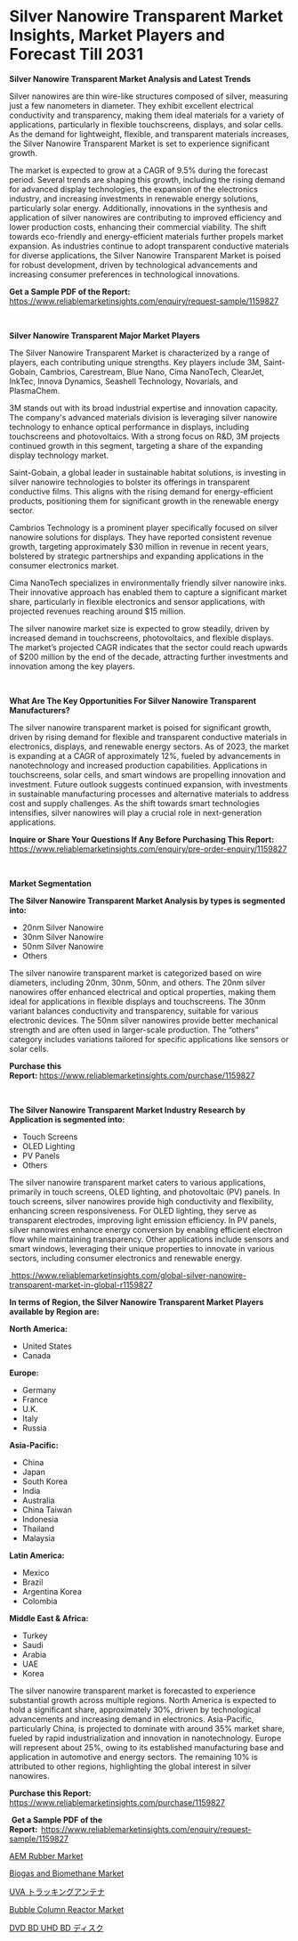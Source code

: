 <p><h1>Silver Nanowire Transparent Market Insights, Market Players and Forecast Till 2031</h1></p><p><strong>Silver Nanowire Transparent Market Analysis and Latest Trends</strong></p>
<p><p>Silver nanowires are thin wire-like structures composed of silver, measuring just a few nanometers in diameter. They exhibit excellent electrical conductivity and transparency, making them ideal materials for a variety of applications, particularly in flexible touchscreens, displays, and solar cells. As the demand for lightweight, flexible, and transparent materials increases, the Silver Nanowire Transparent Market is set to experience significant growth.</p><p>The market is expected to grow at a CAGR of 9.5% during the forecast period. Several trends are shaping this growth, including the rising demand for advanced display technologies, the expansion of the electronics industry, and increasing investments in renewable energy solutions, particularly solar energy. Additionally, innovations in the synthesis and application of silver nanowires are contributing to improved efficiency and lower production costs, enhancing their commercial viability. The shift towards eco-friendly and energy-efficient materials further propels market expansion. As industries continue to adopt transparent conductive materials for diverse applications, the Silver Nanowire Transparent Market is poised for robust development, driven by technological advancements and increasing consumer preferences in technological innovations.</p></p>
<p><strong>Get a Sample PDF of the Report:&nbsp;</strong> <a href="https://www.reliablemarketinsights.com/enquiry/request-sample/1159827">https://www.reliablemarketinsights.com/enquiry/request-sample/1159827</a></p>
<p>&nbsp;</p>
<p><strong>Silver Nanowire Transparent Major Market Players</strong></p>
<p><p>The Silver Nanowire Transparent Market is characterized by a range of players, each contributing unique strengths. Key players include 3M, Saint-Gobain, Cambrios, Carestream, Blue Nano, Cima NanoTech, ClearJet, InkTec, Innova Dynamics, Seashell Technology, Novarials, and PlasmaChem.</p><p>3M stands out with its broad industrial expertise and innovation capacity. The company's advanced materials division is leveraging silver nanowire technology to enhance optical performance in displays, including touchscreens and photovoltaics. With a strong focus on R&D, 3M projects continued growth in this segment, targeting a share of the expanding display technology market.</p><p>Saint-Gobain, a global leader in sustainable habitat solutions, is investing in silver nanowire technologies to bolster its offerings in transparent conductive films. This aligns with the rising demand for energy-efficient products, positioning them for significant growth in the renewable energy sector.</p><p>Cambrios Technology is a prominent player specifically focused on silver nanowire solutions for displays. They have reported consistent revenue growth, targeting approximately $30 million in revenue in recent years, bolstered by strategic partnerships and expanding applications in the consumer electronics market.</p><p>Cima NanoTech specializes in environmentally friendly silver nanowire inks. Their innovative approach has enabled them to capture a significant market share, particularly in flexible electronics and sensor applications, with projected revenues reaching around $15 million.</p><p>The silver nanowire market size is expected to grow steadily, driven by increased demand in touchscreens, photovoltaics, and flexible displays. The market’s projected CAGR indicates that the sector could reach upwards of $200 million by the end of the decade, attracting further investments and innovation among the key players.</p></p>
<p>&nbsp;</p>
<p><strong>What Are The Key Opportunities For Silver Nanowire Transparent Manufacturers?</strong></p>
<p><p>The silver nanowire transparent market is poised for significant growth, driven by rising demand for flexible and transparent conductive materials in electronics, displays, and renewable energy sectors. As of 2023, the market is expanding at a CAGR of approximately 12%, fueled by advancements in nanotechnology and increased production capabilities. Applications in touchscreens, solar cells, and smart windows are propelling innovation and investment. Future outlook suggests continued expansion, with investments in sustainable manufacturing processes and alternative materials to address cost and supply challenges. As the shift towards smart technologies intensifies, silver nanowires will play a crucial role in next-generation applications.</p></p>
<p><strong>Inquire or Share Your Questions If Any Before Purchasing This Report:</strong> <a href="https://www.reliablemarketinsights.com/enquiry/pre-order-enquiry/1159827">https://www.reliablemarketinsights.com/enquiry/pre-order-enquiry/1159827</a></p>
<p>&nbsp;</p>
<p><strong>Market Segmentation</strong></p>
<p><strong>The Silver Nanowire Transparent Market Analysis by types is segmented into:</strong></p>
<p><ul><li>20nm Silver Nanowire</li><li>30nm Silver Nanowire</li><li>50nm Silver Nanowire</li><li>Others</li></ul></p>
<p><p>The silver nanowire transparent market is categorized based on wire diameters, including 20nm, 30nm, 50nm, and others. The 20nm silver nanowires offer enhanced electrical and optical properties, making them ideal for applications in flexible displays and touchscreens. The 30nm variant balances conductivity and transparency, suitable for various electronic devices. The 50nm silver nanowires provide better mechanical strength and are often used in larger-scale production. The “others” category includes variations tailored for specific applications like sensors or solar cells.</p></p>
<p><strong>Purchase this Report:&nbsp;</strong><a href="https://www.reliablemarketinsights.com/purchase/1159827">https://www.reliablemarketinsights.com/purchase/1159827</a></p>
<p>&nbsp;</p>
<p><strong>The Silver Nanowire Transparent Market Industry Research by Application is segmented into:</strong></p>
<p><ul><li>Touch Screens</li><li>OLED Lighting</li><li>PV Panels</li><li>Others</li></ul></p>
<p><p>The silver nanowire transparent market caters to various applications, primarily in touch screens, OLED lighting, and photovoltaic (PV) panels. In touch screens, silver nanowires provide high conductivity and flexibility, enhancing screen responsiveness. For OLED lighting, they serve as transparent electrodes, improving light emission efficiency. In PV panels, silver nanowires enhance energy conversion by enabling efficient electron flow while maintaining transparency. Other applications include sensors and smart windows, leveraging their unique properties to innovate in various sectors, including consumer electronics and renewable energy.</p></p>
<p><a href="https://www.reliablemarketinsights.com/global-silver-nanowire-transparent-market-in-global-r1159827">&nbsp;https://www.reliablemarketinsights.com/global-silver-nanowire-transparent-market-in-global-r1159827</a></p>
<p><strong>In terms of Region, the Silver Nanowire Transparent Market Players available by Region are:</strong></p>
<p>
    <p> <strong> North America: </strong>
        <ul>
            <li>United States</li>
            <li>Canada</li>
        </ul>
        </p> 
    <p> <strong> Europe: </strong>
        <ul>
            <li>Germany</li>
            <li>France</li>
            <li>U.K.</li>
            <li>Italy</li>
            <li>Russia</li>
        </ul>
        </p> 
    <p> <strong> Asia-Pacific: </strong>
        <ul>
            <li>China</li>
            <li>Japan</li>
            <li>South Korea</li>
            <li>India</li>
            <li>Australia</li>
            <li>China Taiwan</li>
            <li>Indonesia</li>
            <li>Thailand</li>
            <li>Malaysia</li>
        </ul>
        </p> 
    <p> <strong> Latin America: </strong>
        <ul>
            <li>Mexico</li>
            <li>Brazil</li>
            <li>Argentina Korea</li>
            <li>Colombia</li>
        </ul>
        </p> 
    <p> <strong> Middle East & Africa: </strong>
        <ul>
            <li>Turkey</li>
            <li>Saudi</li>
            <li>Arabia</li>
            <li>UAE</li>
            <li>Korea</li>
        </ul>
    </p>
    </p>
<p><p>The silver nanowire transparent market is forecasted to experience substantial growth across multiple regions. North America is expected to hold a significant share, approximately 30%, driven by technological advancements and increasing demand in electronics. Asia-Pacific, particularly China, is projected to dominate with around 35% market share, fueled by rapid industrialization and innovation in nanotechnology. Europe will represent about 25%, owing to its established manufacturing base and application in automotive and energy sectors. The remaining 10% is attributed to other regions, highlighting the global interest in silver nanowires.</p></p>
<p><strong>Purchase this Report: </strong><a href="https://www.reliablemarketinsights.com/purchase/1159827">https://www.reliablemarketinsights.com/purchase/1159827</a></p>
<p>&nbsp;<strong>Get a Sample PDF of the Report:&nbsp;&nbsp;</strong><a href="https://www.reliablemarketinsights.com/enquiry/request-sample/1159827">https://www.reliablemarketinsights.com/enquiry/request-sample/1159827</a></p>
<p><strong></strong></p>
<p><p><a href="https://issuu.com/reportprime-2/docs/aem-rubber-market-size-2030.pptx_a867a8fe987c8e">AEM Rubber Market</a></p><p><a href="https://www.linkedin.com/pulse/global-biogas-biomethane-market-focus-application-end-use-industry-d3mcf?trackingId=1cWWjfMgTJGJJFCg7vKX2Q%3D%3D">Biogas and Biomethane Market</a></p><p><a href="https://medium.com/@georgeannauce/uva-tracking-antenna-market-%E3%81%AE%E3%82%B0%E3%83%AD%E3%83%BC%E3%83%90%E3%83%AB%E5%B8%82%E5%A0%B4%E6%A6%82%E8%A6%81%E3%81%AF-%E4%B8%96%E7%95%8C%E3%81%8A%E3%82%88%E3%81%B3%E4%B8%BB%E8%A6%81%E5%B8%82%E5%A0%B4%E3%81%AB%E3%81%8A%E3%81%91%E3%82%8B%E6%A5%AD%E7%95%8C%E3%81%AB%E5%BD%B1%E9%9F%BF%E3%82%92%E4%B8%8E%E3%81%88%E3%82%8B%E4%B8%BB%E8%A6%81%E3%81%AA%E3%83%88%E3%83%AC%E3%83%B3%E3%83%89%E3%81%AB%E3%81%A4%E3%81%84%E3%81%A6-%E7%8B%AC%E8%87%AA%E3%81%AE%E8%A6%96%E7%82%B9%E3%82%92%E6%8F%90%E4%BE%9B%E3%81%97%E3%81%BE%E3%81%99-1d2860389db3">UVA トラッキングアンテナ</a></p><p><a href="https://issuu.com/reportprime-2/docs/bubble-column-reactor-market-size-2_b5c1c3e6d5b922">Bubble Column Reactor Market</a></p><p><a href="https://medium.com/@georgeannauce/dvd-bd-uhd-bd%E3%83%87%E3%82%A3%E3%82%B9%E3%82%AF%E5%B8%82%E5%A0%B4%E3%81%AE%E3%83%88%E3%83%AC%E3%83%B3%E3%83%89-dvd-bd-uhd-bd%E3%83%87%E3%82%A3%E3%82%B9%E3%82%AF%E5%B8%82%E5%A0%B4%E3%81%AE%E6%B4%9E%E5%AF%9F%E3%81%A8%E4%BA%88%E6%B8%AC%E5%88%86%E6%9E%90%E3%81%AB%E7%84%A6%E7%82%B9%E3%82%92%E5%BD%93%E3%81%A6%E3%82%8B-2024-2031-c6ef578f93f4">DVD BD UHD BD ディスク</a></p></p>